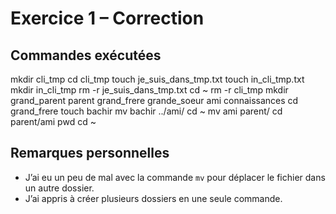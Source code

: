 # Exercice 1 – Correction

## Commandes exécutées
mkdir cli_tmp
cd cli_tmp
touch je_suis_dans_tmp.txt
touch in_cli_tmp.txt
mkdir in_cli_tmp
rm -r je_suis_dans_tmp.txt
cd ~
rm -r cli_tmp
mkdir grand_parent parent grand_frere grande_soeur ami connaissances
cd grand_frere
touch bachir
mv bachir ../ami/
cd ~
mv ami parent/
cd parent/ami
pwd
cd ~ 

## Remarques personnelles
- J’ai eu un peu de mal avec la commande `mv` pour déplacer le fichier dans un autre dossier.
- J’ai appris à créer plusieurs dossiers en une seule commande.

